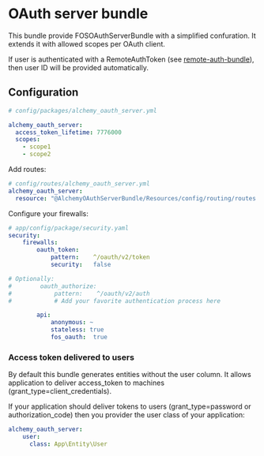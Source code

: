 # OAuth server bundle

This bundle provide FOSOAuthServerBundle with a simplified confuration.
It extends it with allowed scopes per OAuth client.

If user is authenticated with a RemoteAuthToken (see [remote-auth-bundle](../remote-auth-bundle/README.md)), then user ID will be provided automatically.

## Configuration

```yaml
# config/packages/alchemy_oauth_server.yml

alchemy_oauth_server:
  access_token_lifetime: 7776000
  scopes:
    - scope1
    - scope2
```

Add routes:

```yaml
# config/routes/alchemy_oauth_server.yml
alchemy_oauth_server:
  resource: "@AlchemyOAuthServerBundle/Resources/config/routing/routes.yaml"
```

Configure your firewalls:

```yaml
# app/config/package/security.yaml
security:
    firewalls:
        oauth_token:
            pattern:    ^/oauth/v2/token
            security:   false

# Optionally:
#        oauth_authorize:
#            pattern:    ^/oauth/v2/auth
#            # Add your favorite authentication process here

        api:
            anonymous: ~
            stateless: true
            fos_oauth:  true
```

### Access token delivered to users

By default this bundle generates entities without the user column.
It allows application to deliver access_token to machines (grant_type=client_credentials).

If your application should deliver tokens to users (grant_type=password or authorization_code) then you provider the user class of your application:

```yaml
alchemy_oauth_server:
    user:
      class: App\Entity\User
```
